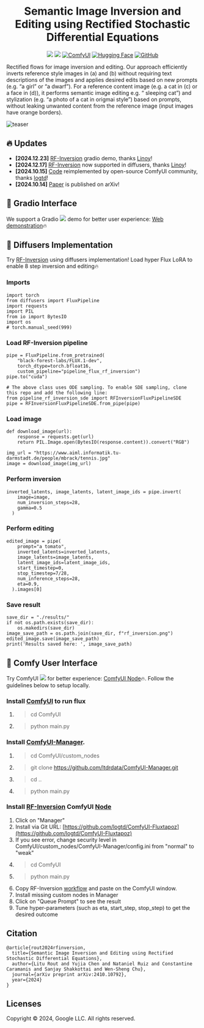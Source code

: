 <div align="center">
<h1>Semantic Image Inversion and Editing using Rectified Stochastic Differential Equations</h1>

<a href='https://rf-inversion.github.io/'><img src='https://img.shields.io/badge/Project-Page-green'></a>
<a href='https://arxiv.org/pdf/2410.10792'><img src='https://img.shields.io/badge/ArXiv-Preprint-red'></a>
[![ComfyUI](https://img.shields.io/badge/ComfyUI-Demo-blue)](https://github.com/logtd/ComfyUI-Fluxtapoz)
[![Hugging Face](https://img.shields.io/badge/%F0%9F%A4%97%20Hugging%20Face-Demo-red)](https://huggingface.co/spaces/rf-inversion/RF-inversion)
[![GitHub](https://img.shields.io/github/stars/LituRout/RF-Inversion?style=social)](https://github.com/LituRout/RF-Inversion)
</div>


Rectified flows for image inversion and editing. Our approach efficiently inverts reference style images in (a) and (b) without requiring text descriptions of the images and applies desired edits based on new prompts (e.g. “a girl” or “a dwarf”). For a reference content image (e.g. a cat in (c) or a face in (d)), it performs semantic image editing  e.g. “ sleeping cat”) and stylization (e.g. “a photo of a cat in origmai style”) based on prompts, without leaking unwanted content from the reference image (input images have orange borders).

![teaser](./data/main.png)


## 🔥 Updates
- **[2024.12.23]** [RF-Inversion](https://huggingface.co/spaces/rf-inversion/RF-inversion) gradio demo, thanks [Linoy](https://github.com/linoytsaban)!
- **[2024.12.17]** [RF-Inversion](https://github.com/huggingface/diffusers/pull/9816) now supported in diffusers, thanks [Linoy](https://github.com/linoytsaban)!
- **[2024.10.15]** [Code](https://github.com/logtd/ComfyUI-Fluxtapoz) reimplemented by open-source ComfyUI community, thanks [logtd](https://github.com/logtd)!
- **[2024.10.14]** [Paper](https://arxiv.org/pdf/2410.10792) is published on arXiv!

## 🤗 Gradio Interface
We support a Gradio <a href='https://github.com/gradio-app/gradio'><img src='https://img.shields.io/github/stars/gradio-app/gradio'></a> demo for better user experience:
[Web demonstration](https://huggingface.co/spaces/rf-inversion/RF-inversion)🔥

## 🚀 Diffusers Implementation
Try [RF-Inversion](https://github.com/huggingface/diffusers/pull/9816) using diffusers implementation! Load hyper Flux LoRA to enable 8 step inversion and editing🔥

### Imports
```
import torch
from diffusers import FluxPipeline
import requests
import PIL
from io import BytesIO
import os
# torch.manual_seed(999)
```

### Load RF-Inversion pipeline
```
pipe = FluxPipeline.from_pretrained(
    "black-forest-labs/FLUX.1-dev",
    torch_dtype=torch.bfloat16,
    custom_pipeline="pipeline_flux_rf_inversion")
pipe.to("cuda")

# The above class uses ODE sampling. To enable SDE sampling, clone this repo and add the following line:
from pipeline_rf_inversion_sde import RFInversionFluxPipelineSDE
pipe = RFInversionFluxPipelineSDE.from_pipe(pipe) 
```

### Load image
```
def download_image(url):
    response = requests.get(url)
    return PIL.Image.open(BytesIO(response.content)).convert("RGB")

img_url = "https://www.aiml.informatik.tu-darmstadt.de/people/mbrack/tennis.jpg"
image = download_image(img_url)
```

### Perform inversion
```
inverted_latents, image_latents, latent_image_ids = pipe.invert(
    image=image, 
    num_inversion_steps=28, 
    gamma=0.5
  )
```

### Perform editing
```
edited_image = pipe(
    prompt="a tomato",
    inverted_latents=inverted_latents,
    image_latents=image_latents,
    latent_image_ids=latent_image_ids,
    start_timestep=0,
    stop_timestep=7/28,
    num_inference_steps=28,
    eta=0.9,    
  ).images[0]
```

### Save result
```
save_dir = "./results/"
if not os.path.exists(save_dir):
    os.makedirs(save_dir)
image_save_path = os.path.join(save_dir, f"rf_inversion.png")
edited_image.save(image_save_path)
print('Results saved here: ', image_save_path)
```


## 🚀 Comfy User Interface
Try ComfyUI <a href='https://github.com/comfyanonymous/ComfyUI'><img src='https://img.shields.io/github/stars/comfyanonymous/ComfyUI'></a> for better experience:
[ComfyUI Node](https://github.com/logtd/ComfyUI-Fluxtapoz)🔥. Follow the guidelines below to setup locally.

### Install [ComfyUI](https://comfyanonymous.github.io/ComfyUI_examples/flux/) to run flux
1. > cd ComfyUI
2. > python main.py

### Install [ComfyUI-Manager](https://github.com/ltdrdata/ComfyUI-Manager). 
1. > cd ComfyUI/custom_nodes
2. > git clone https://github.com/ltdrdata/ComfyUI-Manager.git
3. > cd ..
4. > python main.py

### Install [RF-Inversion](https://rf-inversion.github.io/) ComfyUI [Node](https://github.com/logtd/ComfyUI-Fluxtapoz)
1. Click on "Manager"
2. Install via Git URL: [https://github.com/logtd/ComfyUI-Fluxtapoz](https://github.com/logtd/ComfyUI-Fluxtapoz)
3. If you see error, change security level in ComfyUI/custom_nodes/ComfyUI-Manager/config.ini from "normal" to "weak"
4. > cd ComfyUI
5. > python main.py
6. Copy RF-Inversion [workflow](https://github.com/logtd/ComfyUI-Fluxtapoz/blob/main/example_workflows/example_rf_inversion_updated.json) and paste on the ComfyUI window.
7. Install missing custom nodes in Manager
8. Click on "Queue Prompt" to see the result
9. Tune hyper-parameters (such as eta, start_step, stop_step) to get the desired outcome

## Citation

```
@article{rout2024rfinversion,
  title={Semantic Image Inversion and Editing using Rectified Stochastic Differential Equations},
  author={Litu Rout and Yujia Chen and Nataniel Ruiz and Constantine Caramanis and Sanjay Shakkottai and Wen-Sheng Chu},
  journal={arXiv preprint arXiv:2410.10792},
  year={2024}
}
```

<!-- ## Star History

[![Star History Chart](https://api.star-history.com/svg?repos=LituRout/RF-Inversion&type=Date)](https://star-history.com/#LituRout/RF-Inversion&Date) -->

## Licenses

Copyright © 2024, Google LLC. All rights reserved.
